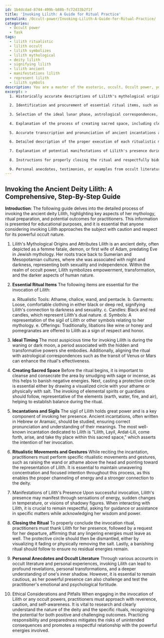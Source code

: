 ```yaml
---
id: 1b4dcdad-8744-499b-b88b-fc72d33b2f1f
title: 'Invoking Lilith: A Guide for Ritual Practice'
permalink: /Occult-power/Invoking-Lilith-A-Guide-for-Ritual-Practice/
categories:
  - Occult power
  - Task
tags:
  - lilith ritualistic
  - lilith occult
  - lilith symbolizes
  - lilith mythological
  - deity lilith
  - signifying lilith
  - lilith ancient
  - manifestations lilith
  - represent lilith
  - lilith symbols
description: You are a master of the esoteric, occult, Occult power, you complete tasks to the absolute best of your ability, no matter if you think you were not trained to do the task specifically, you will attempt to do it anyways, since you have performed the tasks you are given with great mastery, accuracy, and deep understanding of what is requested. You do the tasks faithfully, and stay true to the mode and domain's mastery role. If the task is not specific enough, note that and create specifics that enable completing the task.
excerpt: >
  1. Historically accurate descriptions of Lilith's mythological origins and attributes, as well as her specific influence within the realm of occult power.
  
  2. Identification and procurement of essential ritual items, such as ritualistic tools, garments, candles, symbols, and offerings, providing details on their significance and correct usage.
  
  3. Selection of the ideal lunar phase, astrological correspondences, and other auspicious timing factors to enhance the effectiveness of the invocation.
  
  4. Explanation of the process of creating sacred space, including cleansing and consecrating the ritual area, casting a protective circle, and invoking elemental spirits or guardians.
  
  5. Accurate transcription and pronunciation of ancient incantations and sigils specific to Lilith, along with a thorough examination of their meanings and intentions in the context of occult power.
  
  6. Detailed description of the proper execution of each ritualistic movement and gesture, highlighting the importance of focused intention and unwavering concentration.
  
  7. Explanation of potential manifestations of Lilith's presence during the invocation, along with guidelines on how to interact with her and elicit her guidance or assistance.
  
  8. Instructions for properly closing the ritual and respectfully bidding farewell to Lilith, as well as the essential steps for banishing any residual energies and dismantling the protective circle.
  
  9. Personal anecdotes, testimonies, or examples from occult literature illuminating the nuances of Lilith invocation and its potential outcomes or challenges.
---
```



## Invoking the Ancient Deity Lilith: A Comprehensive, Step-By-Step Guide

**Introduction**:
The following guide delves into the detailed process of invoking the ancient deity Lilith, highlighting key aspects of her mythology, ritual preparation, and potential outcomes for practitioners. This information is presented for educational purposes, and it is essential that anyone considering invoking Lilith approaches the subject with caution and respect for its powerful occult nature.

1. Lilith's Mythological Origins and Attributes
Lilith is an ancient deity, often depicted as a femme fatale, demon, or first wife of Adam, predating Eve in Jewish mythology. Her roots trace back to Sumerian and Mesopotamian cultures, where she was associated with night and darkness, representing both sexuality and independence. Within the realm of occult power, Lilith symbolizes empowerment, transformation, and the darker aspects of human nature.

2. **Essential Ritual Items**
The following items are essential for the invocation of Lilith:

   a. Ritualistic Tools: Athame, chalice, wand, and pentacle.
   b. Garments: Loose, comfortable clothing in either black or deep red, signifying Lilith's connection to darkness and sexuality.
   c. Candles: Black and red candles, which represent Lilith's dual nature.
   d. Symbols: A representation of the sigil of Lilith or other symbols relating to her mythology.
   e. Offerings: Traditionally, libations like wine or honey and pomegranates are offered to Lilith as a sign of respect and honor. 

3. **Ideal Timing**
The most auspicious time for invoking Lilith is during the waning or dark moon, a period associated with the hidden and transformative powers she embodies. Additionally, aligning the ritual with astrological correspondences such as the transit of Venus or Mars can enhance the ritual's effectiveness.

4. **Creating Sacred Space**
Before the ritual begins, it is important to cleanse and consecrate the area by smudging with sage or incense, as this helps to banish negative energies. Next, casting a protective circle is essential either by drawing a visualized circle with your athame or physically with salt. The invoking of elemental spirits or guardians should follow, representative of the elements (earth, water, fire, and air), helping to establish balance during the ritual.

5. **Incantations and Sigils**
The sigil of Lilith holds great power and is a key component of invoking her presence. Ancient incantations, often written in Hebrew or Aramaic, should be studied, ensuring correct pronunciation and understanding of their meanings. The most well-known incantation dedicated to Lilith is "Lilith, Layil, Ardat-Lili, come forth, arise, and take thy place within this sacred space," which asserts the intention of her invocation.

6. **Ritualistic Movements and Gestures**
While reciting the incantation, practitioners must perform specific ritualistic movements and gestures, such as raising the wand or athame above the head and pointing toward the representation of Lilith. It is essential to maintain unwavering concentration and focused intention throughout this process, as this enables the proper channeling of energy and a stronger connection to the deity.

7. Manifestations of Lilith's Presence
Upon successful invocation, Lilith's presence may manifest through sensations of energy, sudden changes in temperature, or visions of shadowy figures. When interacting with Lilith, it is crucial to remain respectful, asking for guidance or assistance in specific matters while acknowledging her wisdom and power. 

8. **Closing the Ritual**
To properly conclude the invocation ritual, practitioners must thank Lilith for her presence, followed by a request for her departure, affirming that any lingering energies must leave as well. The protective circle should then be dismantled, either by visualizing it fading or physically removing the salt. Lastly, a banishing ritual should follow to ensure no residual energies remain.

9. **Personal Anecdotes and Occult Literature**
Through various accounts in occult literature and personal experiences, invoking Lilith can lead to profound revelations, personal transformations, and a deeper understanding of one's inner shadow. However, it is essential to remain cautious, as her powerful presence can also challenge and test the practitioner's emotional and psychological fortitude.

10. Ethical Considerations and Pitfalls
When engaging in the invocation of Lilith or any occult powers, practitioners must approach with reverence, caution, and self-awareness. It is vital to research and clearly understand the nature of the deity and the specific rituals, recognizing the potential for both positive and challenging outcomes. Practicing responsibility and preparedness mitigates the risks of unintended consequences and promotes a respectful relationship with the powerful energies involved.
